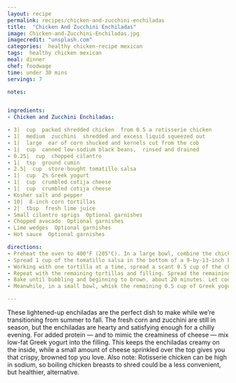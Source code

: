 ```yaml
---
layout: recipe
permalink: recipes/chicken-and-zucchini-enchiladas
title:  "Chicken And Zucchini Enchiladas"
image: Chicken-and-Zucchini-Enchiladas.jpg
imagecredit: "unsplash.com"
categories:  healthy chicken-recipe mexican
tags:  healthy chicken mexican
meal: dinner
chef: foodwage
time: under 30 mins
servings: 7

notes:


ingredients:
- Chicken and Zucchini Enchiladas:

- 3|  cup  packed shredded chicken  from 0.5 a rotisserie chicken
- 1|  medium  zucchini  shredded and excess liquid squeezed out
- 1|  large  ear of corn shucked and kernels cut from the cob
- 1|  cup  canned low-sodium black beans,  rinsed and drained
- 0.25|  cup  chopped cilantro
- 1|  tsp  ground cumin
- 2.5|  cup  store-bought tomatillo salsa
- 1|  cup  2% Greek yogurt
- 1|  cup  crumbled cotija cheese
- 1|  cup  crumbled cotija cheese
- Kosher salt and pepper
- 10|  8-inch corn tortillas
- 2|  tbsp  fresh lime juice
- Small cilantro sprigs  Optional garnishes
- Chopped avocado  Optional garnishes
- Lime wedges  Optional garnishes
- Hot sauce  Optional garnishes

directions:
- Preheat the oven to 400°F (205°C). In a large bowl, combine the chicken, zucchini, corn, black beans, cilantro, cumin, 1/2 cup of tomatillo salsa, 1/2 cup of Greek yogurt and 0.5 the cotija cheese. Season with salt and pepper.
- Spread 1 cup of the tomatillo salsa in the bottom of a 9-by-13-inch baking dish.
- Working with one tortilla at a time, spread a scant 0.5 cup of the chicken filling down the middle of a tortilla and roll it up like a cigar. Place the enchilada seam-side down in the baking dish.
- Repeat with the remaining tortillas and filling. Spread the remaining 1-cup of tomatillo salsa over the top of the enchiladas and sprinkle with the remaining 0.5 cup of cotija cheese.
- Bake until bubbling and beginning to brown, about 20 minutes. Let cool slightly. The enchilada filling can be refrigerated overnight.
- Meanwhile, in a small bowl, whisk the remaining 0.5 cup of Greek yogurt with the 2 tablespoons lime juice. Season with salt and pepper. Drizzle the lime crema over the enchiladas and garnish with cilantro and chopped avocado. Serve with lime wedges and hot sauce.

---
```


These lightened-up enchiladas are the perfect dish to make while we’re transitioning from summer to fall. The fresh corn and zucchini are still in season, but the enchiladas are hearty and satisfying enough for a chilly evening. For added protein — and to mimic the creaminess of cheese — mix low-fat Greek yogurt into the filling. This keeps the enchiladas creamy on the inside, while a small amount of cheese sprinkled over the top gives you that crispy, browned top you love. Also note: Rotisserie chicken can be high in sodium, so boiling chicken breasts to shred could be a less convenient, but healthier, alternative.